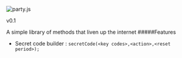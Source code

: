 ![party.js](http://i.imgur.com/sYMZSP5.png)

v0.1

A simple library of methods that liven up the internet
#####Features
* Secret code builder : `secretCode(<key codes>,<action>,<reset period>);`
